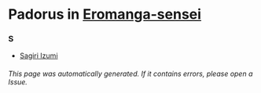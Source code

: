 # Padorus in [Eromanga-sensei](https://myanimelist.net/manga/72989/Eromanga-sensei)

### S
* [Sagiri Izumi](https://github.com/shadow578/Project-Padoru/blob/master/table-of-contents/characters/SagiriIzumi.md)

###### This page was automatically generated. If it contains errors, please open a Issue.
